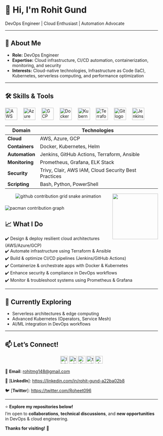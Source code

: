 # 👋 Hi, I'm Rohit Gund
DevOps Engineer | Cloud Enthusiast | Automation Advocate

---

## 🚀 About Me  
- **Role:** DevOps Engineer  
- **Expertise:** Cloud infrastructure, CI/CD automation, containerization, monitoring, and security  
- **Interests:** Cloud-native technologies, Infrastructure as Code (IaC), Kubernetes, serverless computing, and performance optimization  

---

## 🛠️ Skills & Tools  

<div align="left">
  <img src="https://cdn.jsdelivr.net/gh/devicons/devicon/icons/amazonwebservices/amazonwebservices-line-wordmark.svg" height="40" alt="AWS logo" />
  <img width="12" />
  <img src="https://cdn.jsdelivr.net/gh/devicons/devicon/icons/azure/azure-original.svg" height="40" alt="Azure logo" />
  <img width="12" />
  <img src="https://cdn.jsdelivr.net/gh/devicons/devicon/icons/googlecloud/googlecloud-original.svg" height="40" alt="GCP logo" />
  <img width="12" />
  <img src="https://cdn.jsdelivr.net/gh/devicons/devicon/icons/docker/docker-original.svg" height="40" alt="Docker logo" />
  <img width="12" />
  <img src="https://cdn.jsdelivr.net/gh/devicons/devicon/icons/kubernetes/kubernetes-plain.svg" height="40" alt="Kubernetes logo" />
  <img width="12" />
  <img src="https://cdn.jsdelivr.net/gh/devicons/devicon/icons/terraform/terraform-original.svg" height="40" alt="Terraform logo" />
  <img width="12" />
  <img src="https://cdn.jsdelivr.net/gh/devicons/devicon/icons/git/git-original.svg" height="40" alt="Git logo" />
  <img width="12" />
  <img src="https://cdn.jsdelivr.net/gh/devicons/devicon/icons/jenkins/jenkins-original.svg" height="40" alt="Jenkins logo" />
</div>


| **Domain**        | **Technologies**                                          |
|------------------|------------------------------------------------------------|
| **Cloud**         | AWS, Azure, GCP                                           |
| **Containers**    | Docker, Kubernetes, Helm                                  |
| **Automation**    | Jenkins, GitHub Actions, Terraform, Ansible               |
| **Monitoring**    | Prometheus, Grafana, ELK Stack                            |
| **Security**      | Trivy, Clair, AWS IAM, Cloud Security Best Practices      |
| **Scripting**     | Bash, Python, PowerShell                                  |


<img align="right" height="150" src="https://user-images.githubusercontent.com/74038190/212749447-bfb7e725-6987-49d9-ae85-2015e3e7cc41.gif" />

<div align="center">
  <picture>
    <source media="(prefers-color-scheme: dark)" srcset="https://raw.githubusercontent.com/hasanmonsur/hasanmonsur/main/github-user-contribution.svg">
    <source media="(prefers-color-scheme: light)" srcset="https://raw.githubusercontent.com/hasanmonsur/hasanmonsur/main/github-user-contribution.svg">
    <img alt="github contribution grid snake animation" src="https://raw.githubusercontent.com/hasanmonsur/hasanmonsur/main/github-user-contribution.svg">
  </picture>
</div>

###

<picture>
  <source media="(prefers-color-scheme: dark)" srcset="https://raw.githubusercontent.com/maurodesouza/maurodesouza/output/pacman-contribution-graph-dark.svg">
  <source media="(prefers-color-scheme: light)" srcset="https://raw.githubusercontent.com/maurodesouza/maurodesouza/output/pacman-contribution-graph.svg">
  <img alt="pacman contribution graph" src="https://raw.githubusercontent.com/maurodesouza/maurodesouza/output/pacman-contribution-graph.svg">
</picture>


###

## 📈 What I Do  
✔️ Design & deploy resilient cloud architectures (AWS/Azure/GCP)  
✔️ Automate infrastructure using Terraform & Ansible  
✔️ Build & optimize CI/CD pipelines (Jenkins/GitHub Actions)  
✔️ Containerize & orchestrate apps with Docker & Kubernetes  
✔️ Enhance security & compliance in DevOps workflows  
✔️ Monitor & troubleshoot systems using Prometheus & Grafana  

---

## 🌱 Currently Exploring  
- Serverless architectures & edge computing  
- Advanced Kubernetes (Operators, Service Mesh)  
- AI/ML integration in DevOps workflows  

---

## 📫 Let’s Connect!  

<div align="center">
  <img src="https://img.shields.io/static/v1?message=LinkedIn&logo=linkedin&label=&color=0077B5&logoColor=white&labelColor=&style=for-the-badge" height="25" alt="linkedin logo"  />
  <img src="https://img.shields.io/static/v1?message=Twitter&logo=twitter&label=&color=1DA1F2&logoColor=white&labelColor=&style=for-the-badge" height="25" alt="twitter logo"  />
  <img src="https://img.shields.io/static/v1?message=Discord&logo=discord&label=&color=7289DA&logoColor=white&labelColor=&style=for-the-badge" height="25" alt="discord logo"  />
  <img src="https://img.shields.io/static/v1?message=Twitch&logo=twitch&label=&color=9146FF&logoColor=white&labelColor=&style=for-the-badge" height="25" alt="twitch logo"  />
  <img src="https://img.shields.io/static/v1?message=dev.to&logo=dev.to&label=&color=0A0A0A&logoColor=white&labelColor=&style=for-the-badge" height="25" alt="devto logo"  />
</div>

📧 **Email**: rohitmg148@gmail.com  

🔗 [**LinkedIn**]: https://linkedin.com/in/rohit-gund-a22ba02b8

🐦 [**Twitter**]: https://twitter.com/Roheet096


---

⭐ **Explore my repositories below!**  
I’m open to **collaborations**, **technical discussions**, and **new opportunities** in DevOps & cloud engineering.  

**Thanks for visiting!** 🚀
